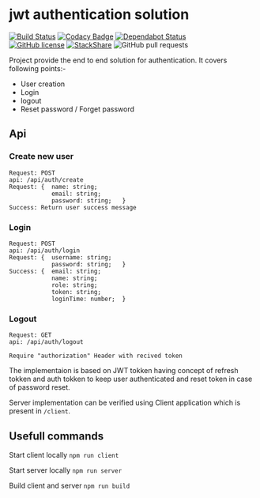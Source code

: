 # jwt authentication solution

[![Build Status](https://semaphoreci.com/api/v1/nimjetushar/jwt-authentication-solution/branches/dependabot-npm_and_yarn-body-parser-1-19-0/shields_badge.svg)](https://semaphoreci.com/nimjetushar/jwt-authentication-solution)
[![Codacy Badge](https://api.codacy.com/project/badge/Grade/37a5a6dcf7f84a6ba3a7b4c379b40b65)](https://www.codacy.com/app/tushar/jwt-authentication-solution?utm_source=github.com&amp;utm_medium=referral&amp;utm_content=nimjetushar/jwt-authentication-solution&amp;utm_campaign=Badge_Grade)
[![Dependabot Status](https://api.dependabot.com/badges/status?host=github&repo=nimjetushar/jwt-authentication-solution)](https://dependabot.com)
<br/>
[![GitHub license](https://img.shields.io/github/license/nimjetushar/jwt-authentication-solution.svg)](https://github.com/nimjetushar/jwt-authentication-solution/blob/master/LICENSE)
[![StackShare](https://img.shields.io/badge/tech-stack-0690fa.svg?style=flat)](https://stackshare.io/nimjetushar/jwt-authentication-solution)
![GitHub pull requests](https://img.shields.io/github/issues-pr/nimjetushar/jwt-authentication-solution)

Project provide the end to end solution for authentication. 
It covers following points:-
 - User creation
 - Login
 - logout
 - Reset password / Forget password

## Api

### Create new user 
```
Request: POST
api: /api/auth/create
Request: {  name: string;
            email: string;
            password: string;   }
Success: Return user success message
```
### Login
```
Request: POST
api: /api/auth/login
Request: {  username: string;
            password: string;   }
Success: {  email: string;
            name: string;
            role: string;
            token: string;
            loginTime: number;  }
```
### Logout
```
Request: GET
api: /api/auth/logout

Require "authorization" Header with recived token
```
The implementaion is based on JWT tokken having concept of refresh tokken and auth tokken to keep user authenticated and reset token in case of password reset.

Server implementation can be verified using Client application which is present in `/client`.

## Usefull commands

Start client locally
```npm run client```

Start server locally
```npm run server```

Build client and server
```npm run build```




